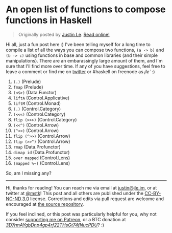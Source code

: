 An open list of functions to compose functions in Haskell
=========================================================

> Originally posted by [Justin Le](https://blog.jle.im/).
> [Read online!](https://blog.jle.im/entry/an-open-list-of-functions-to-compose-functions.html)

Hi all, just a fun post here :) I've been telling myself for a long time to
compile a list of all the ways you can compose two functions, `(a -> b)` and
`(b -> c)` using functions in base and common libraries (and their simple
manipulations). There are an embarassingly large amount of them, and I'm sure
that I'll find more over time. If any of you have suggestions, feel free to
leave a comment or find me on [twitter](https://twitter.com/mstk "Twitter") or
\#haskell on freenode as *jle\`* :)

1.  `(.)` (Prelude)
2.  `fmap` (Prelude)
3.  `(<$>)` (Data.Functor)
4.  `liftA` (Control.Applicative)
5.  `liftM` (Control.Monad)
6.  `(.)` (Control.Category)
7.  `(<<<)` (Control.Category)
8.  `flip (>>>)` (Control.Category)
9.  `(<<^)` (Control.Arrow)
10. `(^<<)` (Control.Arrow)
11. `flip (^>>)` (Control.Arrow)
12. `flip (>>^)` (Control.Arrow)
13. `rmap` (Data.Profunctor)
14. `dimap id` (Data.Profunctor)
15. `over mapped` (Control.Lens)
16. `(mapped %~)` (Control.Lens)

So, am I missing any?

---------

Hi, thanks for reading! You can reach me via email at <justin@jle.im>, or at
twitter at [\@mstk](https://twitter.com/mstk)! This post and all others are
published under the [CC-BY-NC-ND
3.0](https://creativecommons.org/licenses/by-nc-nd/3.0/) license. Corrections
and edits via pull request are welcome and encouraged at [the source
repository](https://github.com/mstksg/inCode).

If you feel inclined, or this post was particularly helpful for you, why not
consider [supporting me on Patreon](https://www.patreon.com/justinle), or a BTC
donation at
*[3D7rmAYgbDnp4gp4rf22THsGt74fNucPDU](bitcoin:3D7rmAYgbDnp4gp4rf22THsGt74fNucPDU)*?
:)

